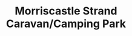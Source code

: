 ---
title: "Morriscastle Strand Caravan/Camping Park"
address: "Kilmuckridge Co. Wexford Co. Wexford"
tel: "(053)9130124"
county: "Wexford"
category: "Caravan And Camping"
type: "Content"
lat: "52.515217"
lng: "-6.285321"
---